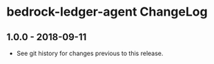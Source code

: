 # bedrock-ledger-agent ChangeLog

## 1.0.0 - 2018-09-11

- See git history for changes previous to this release.
